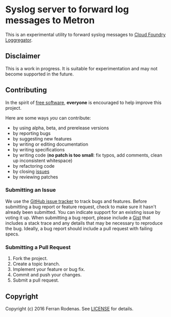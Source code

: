 # Syslog server to forward log messages to Metron

This is an experimental utility to forward syslog messages to [Cloud Foundry Loggregator](https://github.com/cloudfoundry/loggregator).

## Disclaimer

This is a work in progress. It is suitable for experimentation and may not become supported in the future.

## Contributing

In the spirit of [free software](http://www.fsf.org/licensing/essays/free-sw.html), **everyone** is encouraged to help improve this project.

Here are some ways *you* can contribute:

* by using alpha, beta, and prerelease versions
* by reporting bugs
* by suggesting new features
* by writing or editing documentation
* by writing specifications
* by writing code (**no patch is too small**: fix typos, add comments, clean up inconsistent whitespace)
* by refactoring code
* by closing [issues](https://github.com/frodenas/syslog-to-metron/issues)
* by reviewing patches

### Submitting an Issue

We use the [GitHub issue tracker](https://github.com/frodenas/syslog-to-metron/issues) to track bugs and features. Before submitting a bug report or feature request, check to make sure it hasn't already been submitted. You can indicate support for an existing issue by voting it up. When submitting a bug report, please include a [Gist](http://gist.github.com/) that includes a stack trace and any details that may be necessary to reproduce the bug. Ideally, a bug report should include a pull request with failing specs.

### Submitting a Pull Request

1. Fork the project.
2. Create a topic branch.
3. Implement your feature or bug fix.
4. Commit and push your changes.
5. Submit a pull request.

## Copyright

Copyright (c) 2016 Ferran Rodenas. See [LICENSE](https://github.com/frodenas/syslog-to-metron/blob/master/LICENSE) for details.
